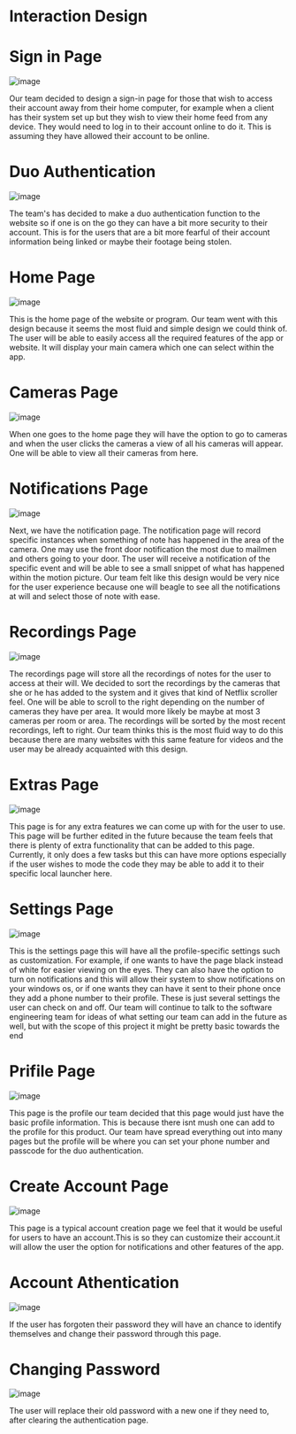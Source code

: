 # Interaction Design

# Sign in Page 


![image](https://user-images.githubusercontent.com/98436821/166175176-f1509f79-dad0-4b26-9112-9d9983082718.png)


Our team decided to design a sign-in page for those that wish to access their account away from their home computer, for example when a client has their system set up but they wish to view their home feed from any device. They would need to log in to their account online to do it. This is assuming they have allowed their account to be online. 


# Duo Authentication


![image](https://user-images.githubusercontent.com/98436821/166175245-f5d68d10-b705-459b-b694-30bedf56899c.png)


The team's has decided to make a duo authentication function to the website so if one is on the go they can have a bit more security to their account. This is for the users that are a bit more fearful of their account information being linked or maybe their footage being stolen.


# Home Page


![image](https://user-images.githubusercontent.com/98436821/166175279-a26a0b67-b7e6-42a6-8181-ce5c286256fc.png)



This is the home page of the website or program. Our team went with this design because it seems the most fluid and simple design we could think of. The user will be able to easily access all the required features of the app or website. It will display your main camera which one can select within the app.


# Cameras Page


![image](https://user-images.githubusercontent.com/98436821/166175334-043ec058-2dd5-487f-bb7f-59aac813b202.png)


When one goes to the home page they will have the option to go to cameras and when the user clicks the cameras a view of all his cameras will appear. One will be able to view all their cameras from here. 


# Notifications Page


![image](https://user-images.githubusercontent.com/98436821/166175371-c47d53ef-8152-4ed6-9700-e02a828ad7f0.png)


Next, we have the notification page. The notification page will record specific instances when something of note has happened in the area of the camera. One may use the front door notification the most due to mailmen and others going to your door. The user will receive a notification of the specific event and will be able to see a small snippet of what has happened within the motion picture. Our team felt like this design would be very nice for the user experience because one will beagle to see all the notifications at will and select those of note with ease. 


# Recordings Page


![image](https://user-images.githubusercontent.com/98436821/166175409-f4b68ac6-ab8f-4f55-a242-abc624fe0ba8.png)


The recordings page will store all the recordings of notes for the user to access at their will. We decided to sort the recordings by the cameras that she or he has added to the system and it gives that kind of Netflix scroller feel. One will be able to scroll to the right depending on the number of cameras they have per area. It would more likely be maybe at most 3 cameras per room or area. The recordings will be sorted by the most recent recordings, left to right. Our team thinks this is the most fluid way to do this because there are many websites with this same feature for videos and the user may be already acquainted with this design.


# Extras Page


![image](https://github.com/UsabilityEngineering/Open-Source-Security-Camera/blob/main/Extras.PNG)


This page is for any extra features we can come up with for the user to use. This page will be further edited in the future because the team feels that there is plenty of extra functionality that can be added to this page. Currently, it only does a few tasks but this can have more options especially if the user wishes to mode the code they may be able to add it to their specific local launcher here. 


# Settings Page


![image](https://github.com/UsabilityEngineering/Open-Source-Security-Camera/blob/main/settings.PNG)


This is the settings page this will have all the profile-specific settings such as customization. For example, if one wants to have the page black instead of white for easier viewing on the eyes. They can also have the option to turn on notifications and this will allow their system to show notifications on your windows os, or if one wants they can have it sent to their phone once they add a phone number to their profile. These is just several settings the user can check on and off. Our team will continue to talk to the software engineering team for ideas of what setting our team can add in the future as well, but with the scope of this project it might be pretty basic towards the end 


# Prifile Page


![image](https://github.com/UsabilityEngineering/Open-Source-Security-Camera/blob/main/profile.PNG)


This page is the profile our team decided that this page would just have the basic profile information. This is because there isnt mush one can add to the profile for this product. Our team have spread everything out into many pages but the profile will be where you can set your phone number and passcode for the duo authentication.


# Create Account Page


![image](https://github.com/UsabilityEngineering/Open-Source-Security-Camera/blob/main/create%20account.PNG)


This page is a typical account creation page we feel that it would be useful for users to have an account.This is so they can customize their account.it will allow the user the option for notifications and other features of the app.


# Account Athentication


![image](https://github.com/UsabilityEngineering/Open-Source-Security-Camera/blob/main/account%20athentication.PNG)


If the user has forgoten their password they will have an chance to identify themselves and change their password through this page.
# Changing Password


![image](https://github.com/UsabilityEngineering/Open-Source-Security-Camera/blob/main/changing%20password.PNG)


The user will replace their old password with a new one if they need to, after clearing the authentication page. 
